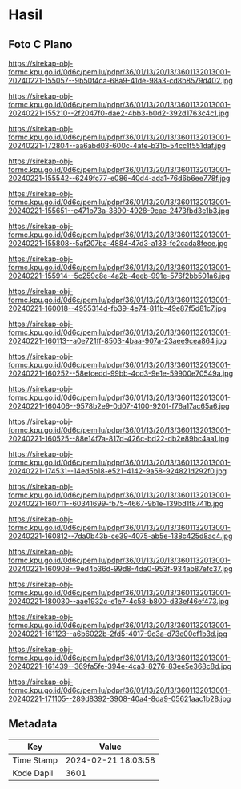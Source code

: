 # Hasil

## Foto C Plano

https://sirekap-obj-formc.kpu.go.id/0d6c/pemilu/pdpr/36/01/13/20/13/3601132013001-20240221-155057--9b50f4ca-68a9-41de-98a3-cd8b8579d402.jpg

https://sirekap-obj-formc.kpu.go.id/0d6c/pemilu/pdpr/36/01/13/20/13/3601132013001-20240221-155210--2f2047f0-dae2-4bb3-b0d2-392d1763c4c1.jpg

https://sirekap-obj-formc.kpu.go.id/0d6c/pemilu/pdpr/36/01/13/20/13/3601132013001-20240221-172804--aa6abd03-600c-4afe-b31b-54cc1f551daf.jpg

https://sirekap-obj-formc.kpu.go.id/0d6c/pemilu/pdpr/36/01/13/20/13/3601132013001-20240221-155542--6249fc77-e086-40d4-ada1-76d6b6ee778f.jpg

https://sirekap-obj-formc.kpu.go.id/0d6c/pemilu/pdpr/36/01/13/20/13/3601132013001-20240221-155651--e471b73a-3890-4928-9cae-2473fbd3e1b3.jpg

https://sirekap-obj-formc.kpu.go.id/0d6c/pemilu/pdpr/36/01/13/20/13/3601132013001-20240221-155808--5af207ba-4884-47d3-a133-fe2cada8fece.jpg

https://sirekap-obj-formc.kpu.go.id/0d6c/pemilu/pdpr/36/01/13/20/13/3601132013001-20240221-155914--5c259c8e-4a2b-4eeb-991e-576f2bb501a6.jpg

https://sirekap-obj-formc.kpu.go.id/0d6c/pemilu/pdpr/36/01/13/20/13/3601132013001-20240221-160018--4955314d-fb39-4e74-811b-49e87f5d81c7.jpg

https://sirekap-obj-formc.kpu.go.id/0d6c/pemilu/pdpr/36/01/13/20/13/3601132013001-20240221-160113--a0e721ff-8503-4baa-907a-23aee9cea864.jpg

https://sirekap-obj-formc.kpu.go.id/0d6c/pemilu/pdpr/36/01/13/20/13/3601132013001-20240221-160252--58efcedd-99bb-4cd3-9e1e-59900e70549a.jpg

https://sirekap-obj-formc.kpu.go.id/0d6c/pemilu/pdpr/36/01/13/20/13/3601132013001-20240221-160406--9578b2e9-0d07-4100-9201-f76a17ac65a6.jpg

https://sirekap-obj-formc.kpu.go.id/0d6c/pemilu/pdpr/36/01/13/20/13/3601132013001-20240221-160525--88e14f7a-817d-426c-bd22-db2e89bc4aa1.jpg

https://sirekap-obj-formc.kpu.go.id/0d6c/pemilu/pdpr/36/01/13/20/13/3601132013001-20240221-174531--14ed5b18-e521-4142-9a58-924821d292f0.jpg

https://sirekap-obj-formc.kpu.go.id/0d6c/pemilu/pdpr/36/01/13/20/13/3601132013001-20240221-160711--60341699-fb75-4667-9b1e-139bd1f8741b.jpg

https://sirekap-obj-formc.kpu.go.id/0d6c/pemilu/pdpr/36/01/13/20/13/3601132013001-20240221-160812--7da0b43b-ce39-4075-ab5e-138c425d8ac4.jpg

https://sirekap-obj-formc.kpu.go.id/0d6c/pemilu/pdpr/36/01/13/20/13/3601132013001-20240221-160908--9ed4b36d-99d8-4da0-953f-934ab87efc37.jpg

https://sirekap-obj-formc.kpu.go.id/0d6c/pemilu/pdpr/36/01/13/20/13/3601132013001-20240221-180030--aae1932c-e1e7-4c58-b800-d33ef46ef473.jpg

https://sirekap-obj-formc.kpu.go.id/0d6c/pemilu/pdpr/36/01/13/20/13/3601132013001-20240221-161123--a6b6022b-2fd5-4017-9c3a-d73e00cf1b3d.jpg

https://sirekap-obj-formc.kpu.go.id/0d6c/pemilu/pdpr/36/01/13/20/13/3601132013001-20240221-161439--369fa5fe-394e-4ca3-8276-83ee5e368c8d.jpg

https://sirekap-obj-formc.kpu.go.id/0d6c/pemilu/pdpr/36/01/13/20/13/3601132013001-20240221-171105--289d8392-3908-40a4-8da9-05621aac1b28.jpg


## Metadata

| Key        | Value               |
| ---------- | ------------------- |
| Time Stamp | 2024-02-21 18:03:58 |
| Kode Dapil | 3601                |



